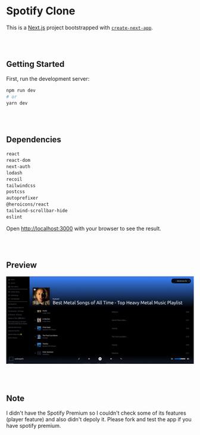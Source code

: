 # Spotify Clone

This is a [Next.js](https://nextjs.org/) project bootstrapped with [`create-next-app`](https://github.com/vercel/next.js/tree/canary/packages/create-next-app).

<Br /><Br />

## Getting Started

First, run the development server:

```bash
npm run dev
# or
yarn dev
```

<Br /><Br />

## Dependencies

```bash
react
react-dom
next-auth
lodash
recoil
tailwindcss
postcss
autoprefixer
@heroicons/react
tailwind-scrollbar-hide
eslint
```

Open [http://localhost:3000](http://localhost:3000) with your browser to see the result.

<Br /><Br />

## Preview

<img src="./public/Spotify-Preview.png" alt="preview"/>

<Br /><Br />

## Note

I didn't have the Spotify Premium so I couldn't check some of its features (player feature) and also didn't depoly it. Please fork and test the app if you have spotify premium. 
